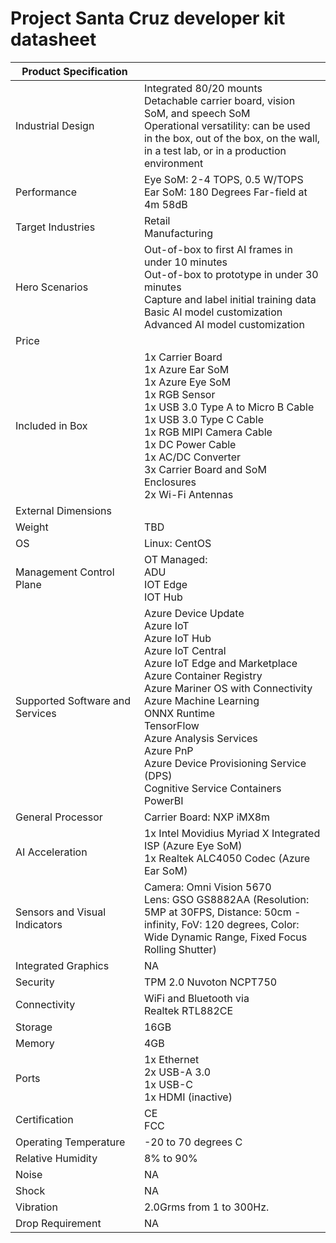 <!---
title: Azure IoT edge AI vision and audio dev kit datasheet                     # the article title to show on the browser tab
description: Provides a list of important technical specifications for the Azure AI vision and audio dev kit.              # 115 - 145 character description to show in search results
author: elqu20      # the author's GitHub ID - will be auto-populated if set in settings.json
ms.author: v-elqu     # the author's Microsoft alias (if applicable) - will be auto-populated if set in settings.json
ms.date: {@date}           # the date - will be auto-populated when template is first applied
ms.topic: reference  # the type of article
--->
# Project Santa Cruz developer kit datasheet



|Product Specification           |     |
|--------------------------------|--------|
|Industrial Design               |Integrated 80/20 mounts <br> Detachable carrier board, vision SoM, and speech SoM <br> Operational versatility: can be used in the box, out of the box, on the wall, in a test lab, or in a production environment |
|Performance                     |Eye SoM: 2-4 TOPS, 0.5 W/TOPS <br> Ear SoM: 180 Degrees Far-field at 4m 58dB   |
|Target Industries               |Retail <br> Manufacturing  |
|Hero Scenarios                  |Out-of-box to first AI frames in under 10 minutes <br> Out-of-box to prototype in under 30 minutes <br> Capture and label initial training data <br> Basic AI model customization <br> Advanced AI model customization |
|Price                           | |
|Included in Box  |1x Carrier Board <br> 1x Azure Ear SoM <br> 1x Azure Eye SoM <br> 1x RGB Sensor <br> 1x USB 3.0 Type A to Micro B Cable <br> 1x USB 3.0 Type C Cable <br> 1x RGB MIPI Camera Cable <br> 1x DC Power Cable <br> 1x AC/DC Converter <br> 3x Carrier Board and SoM Enclosures <br> 2x Wi-Fi Antennas  |
|External Dimensions             |  |
|Weight                          |TBD          |
|OS                              |Linux: CentOS           |
|Management Control Plane        |OT Managed: <br> ADU <br> IOT Edge <br> IOT Hub          |
|Supported Software and Services |Azure Device Update <br> Azure IoT <br> Azure IoT Hub <br> Azure IoT Central <br> Azure IoT Edge and Marketplace <br> Azure Container Registry <br> Azure Mariner OS with Connectivity <br> Azure Machine Learning <br> ONNX Runtime <br> TensorFlow <br> Azure Analysis Services <br> Azure PnP <br> Azure Device Provisioning Service (DPS) <br> Cognitive Service Containers <br> PowerBI       |
|General Processor               |Carrier Board: NXP iMX8m         |
|AI Acceleration                 |1x Intel Movidius Myriad X Integrated ISP (Azure Eye SoM) <br> 1x Realtek ALC4050 Codec (Azure Ear SoM)       |
|Sensors and Visual Indicators   |Camera: Omni Vision 5670 <br> Lens: GSO GS8882AA (Resolution: 5MP at 30FPS, Distance: 50cm - infinity, FoV: 120 degrees, Color: Wide Dynamic Range, Fixed Focus Rolling Shutter)          |
|Integrated Graphics             |NA       |
|Security                        |TPM 2.0 Nuvoton NCPT750 |
|Connectivity                    |WiFi and Bluetooth via Realtek RTL882CE      |
|Storage                         |16GB     |
|Memory                          |4GB     |
|Ports                           |1x Ethernet <br> 2x USB-A 3.0 <br> 1x USB-C <br> 1x HDMI (inactive)     |
|Certification                   |CE <br> FCC     |
|Operating Temperature           |-20 to 70 degrees C     |
|Relative Humidity               |8% to 90%    |
|Noise                           |NA     |
|Shock                           |NA     |
|Vibration                       |2.0Grms from 1 to 300Hz.     |
|Drop Requirement                |NA     |